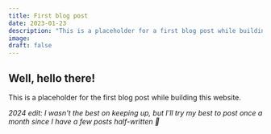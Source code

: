 ```yaml
---
title: First blog post
date: 2023-01-23
description: "This is a placeholder for a first blog post while building this website."
image: 
draft: false
---
```


## Well, hello there!

This is a placeholder for the first blog post while building this website.

_2024 edit: I wasn't the best on keeping up, but I'll try my best to post once a month since I have a few posts half-written 👀_